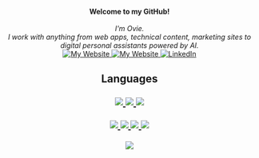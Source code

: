 <p align="center">
    <b>Welcome to my GitHub!</b><br><br>
    <i>
        I'm Ovie.<br>
        I work with anything from web apps, technical content, marketing sites to digital personal assistants powered by AI.
    </i><br>
    <a href="https://www.ovie.dev">
        <img src="https://img.shields.io/badge/My Website-Ovie.dev-red" alt="My Website">
    </a>
    <a href="https://blog.logrocket.com/author/ovieokeh/">
        <img src="https://img.shields.io/badge/Paid Articles-LogRocket articles-purple" alt="My Website">
    </a>
    <a href="https://www.linkedin.com/in/ovieokeh">
        <img src="https://img.shields.io/badge/LinkedIn-blue?style=flat-square&logo=linkedin" alt="LinkedIn">
    </a>
</p>

<h2 align="center">Languages</a>
<p align="center">
  <a href="https://github.com/ovieokeh?tab=repositories&q=&type=&language=javascript&sort=">
    <img src="https://img.shields.io/badge/javascript-yellow?style=for-the-badge&logo=javascript" />
  </a>
  <a href="https://github.com/ovieokeh?tab=repositories&q=&type=&language=typescript&sort=">
    <img src="https://img.shields.io/badge/typescript-blue?style=for-the-badge&logo=typescript" />
  </a> 
   <a href="https://github.com/ovieokeh?tab=repositories&q=&type=&language=rust&sort=">
    <img src="https://img.shields.io/badge/rust-orange?style=for-the-badge&logo=rust" />
  </a>
</p>

<p align="center">
  <a href="https://github.com/ovieokeh">
    <img src="http://github-profile-summary-cards.vercel.app/api/cards/profile-details?username=ovieokeh&theme=transparent" />
  </a>
  <a href="https://github.com/ovieokeh">
    <img src="https://github-readme-streak-stats.herokuapp.com/?user=ovieokeh&hide_border=true&card_width=338&theme=transparent" />
  </a>
  <a href="https://github.com/ovieokeh">
    <img src="http://github-profile-summary-cards.vercel.app/api/cards/stats?username=ovieokeh&theme=transparent" />
  </a>
  <a href="https://github.com/ovieokeh">
    <img src="https://github-readme-stats.vercel.app/api/?username=ovieokeh&langs_count=10&layout=default&card_width=699&hide_border=true&theme=transparent&hide_rank=true" />
  </a>
</p>

<p align="center">
  <a href="https://github.com/ovieokeh">
    <img src="https://komarev.com/ghpvc/?username=ovieokeh&color=red&style=flat" />
  </a>
</p>
<!--

- 🔭 I’m currently working on ...
- 🌱 I’m currently learning ...
- 👯 I’m looking to collaborate on ...
- 🤔 I’m looking for help with ...
- 💬 Ask me about ...
- 📫 How to reach me: ...
- 😄 Pronouns: ...
- ⚡ Fun fact: ...
-->
